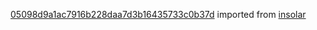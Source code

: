 [05098d9a1ac7916b228daa7d3b16435733c0b37d](https://github.com/insolar/insolar/commit/05098d9a1ac7916b228daa7d3b16435733c0b37d) imported from [insolar](https://github.com/insolar/insolar)
